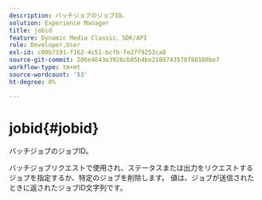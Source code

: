 ```yaml
---
description: バッチジョブのジョブID。
solution: Experience Manager
title: jobid
feature: Dynamic Media Classic、SDK/API
role: Developer,User
exl-id: c00b7191-f162-4c51-bcfb-fe27f9253ca8
source-git-commit: 206e4643e3926cb85b4be2189743578f88180be7
workflow-type: tm+mt
source-wordcount: '53'
ht-degree: 0%

---
```


# jobid{#jobid}

バッチジョブのジョブID。

バッチジョブリクエストで使用され、ステータスまたは出力をリクエストするジョブを指定するか、特定のジョブを削除します。 値は、ジョブが送信されたときに返されたジョブID文字列です。
